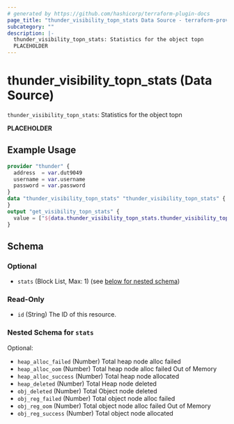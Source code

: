 ```yaml
---
# generated by https://github.com/hashicorp/terraform-plugin-docs
page_title: "thunder_visibility_topn_stats Data Source - terraform-provider-thunder"
subcategory: ""
description: |-
  thunder_visibility_topn_stats: Statistics for the object topn
  PLACEHOLDER
---
```


# thunder_visibility_topn_stats (Data Source)

`thunder_visibility_topn_stats`: Statistics for the object topn

__PLACEHOLDER__

## Example Usage

```terraform
provider "thunder" {
  address  = var.dut9049
  username = var.username
  password = var.password
}
data "thunder_visibility_topn_stats" "thunder_visibility_topn_stats" {
}
output "get_visibility_topn_stats" {
  value = ["${data.thunder_visibility_topn_stats.thunder_visibility_topn_stats}"]
}
```

<!-- schema generated by tfplugindocs -->
## Schema

### Optional

- `stats` (Block List, Max: 1) (see [below for nested schema](#nestedblock--stats))

### Read-Only

- `id` (String) The ID of this resource.

<a id="nestedblock--stats"></a>
### Nested Schema for `stats`

Optional:

- `heap_alloc_failed` (Number) Total heap node alloc failed
- `heap_alloc_oom` (Number) Total heap node alloc failed Out of Memory
- `heap_alloc_success` (Number) Total heap node allocated
- `heap_deleted` (Number) Total Heap node deleted
- `obj_deleted` (Number) Total Object node deleted
- `obj_reg_failed` (Number) Total object node alloc failed
- `obj_reg_oom` (Number) Total object node alloc failed Out of Memory
- `obj_reg_success` (Number) Total object node allocated


